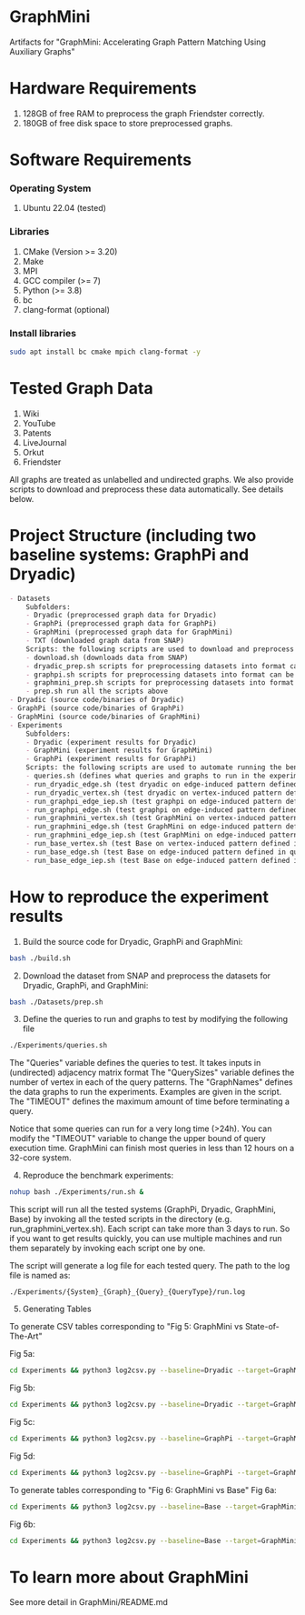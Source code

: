 # GraphMini
Artifacts for "GraphMini: Accelerating Graph Pattern Matching Using Auxiliary Graphs"

# Hardware Requirements
1. 128GB of free RAM to preprocess the graph Friendster correctly.
2. 180GB of free disk space to store preprocessed graphs.

# Software Requirements
### Operating System
1. Ubuntu 22.04 (tested)

### Libraries
1. CMake (Version >= 3.20)
2. Make
3. MPI
4. GCC compiler (>= 7)
5. Python (>= 3.8)
6. bc
7. clang-format (optional)

### Install libraries
```bash
sudo apt install bc cmake mpich clang-format -y
```

# Tested Graph Data
1. Wiki
2. YouTube
3. Patents
4. LiveJournal
5. Orkut
6. Friendster


All graphs are treated as unlabelled and undirected graphs.
We also provide scripts to download and preprocess these data automatically. See details below.

# Project Structure (including two baseline systems: GraphPi and Dryadic)
```markdown
- Datasets
    Subfolders:
    - Dryadic (preprocessed graph data for Dryadic)
    - GraphPi (preprocessed graph data for GraphPi)
    - GraphMini (preprocessed graph data for GraphMini)
    - TXT (downloaded graph data from SNAP)
    Scripts: the following scripts are used to download and preprocess datasets used in the experiments
    - download.sh (downloads data from SNAP)
    - dryadic_prep.sh scripts for preprocessing datasets into format can be handled by Dryadic
    - graphpi.sh scripts for preprocessing datasets into format can be handled by GraphPi
    - graphmini_prep.sh scripts for preprocessing datasets into format can be handled by GraphMini
    - prep.sh run all the scripts above
- Dryadic (source code/binaries of Dryadic)
- GraphPi (source code/binaries of GraphPi)
- GraphMini (source code/binaries of GraphMini)
- Experiments 
    Subfolders:
    - Dryadic (experiment results for Dryadic)
    - GraphMini (experiment results for GraphMini)
    - GraphPi (experiment results for GraphPi)
    Scripts: the following scripts are used to automate running the benchmark experiments that appeared in the paper
    - queries.sh (defines what queries and graphs to run in the experiment)
    - run_dryadic_edge.sh (test dryadic on edge-induced pattern defined in queries.sh)
    - run_dryadic_vertex.sh (test dryadic on vertex-induced pattern defined in queries.sh)
    - run_graphpi_edge_iep.sh (test graphpi on edge-induced pattern defined in queries.sh, with inclusion-exclusion optimization)
    - run_graphpi_edge.sh (test graphpi on edge-induced pattern defined in queries.sh, without inclusion-exclusion optimization)
    - run_graphmini_vertex.sh (test GraphMini on vertex-induced pattern defined in queries.sh, without inclusion-exclusion optimization)
    - run_graphmini_edge.sh (test GraphMini on edge-induced pattern defined in queries.sh, without inclusion-exclusion optimization)
    - run_graphmini_edge_iep.sh (test GraphMini on edge-induced pattern defined in queries.sh, with inclusion-exclusion optimization)
    - run_base_vertex.sh (test Base on vertex-induced pattern defined in queries.sh, without inclusion-exclusion optimization)
    - run_base_edge.sh (test Base on edge-induced pattern defined in queries.sh, without inclusion-exclusion optimization)
    - run_base_edge_iep.sh (test Base on edge-induced pattern defined in queries.sh, with inclusion-exclusion optimization)
```

# How to reproduce the experiment results
1. Build the source code for Dryadic, GraphPi and GraphMini:

```bash
bash ./build.sh
```

2. Download the dataset from SNAP and preprocess the datasets for Dryadic, GraphPi, and GraphMini:

```bash
bash ./Datasets/prep.sh
```

3. Define the queries to run and graphs to test by modifying the following file 

```bash
./Experiments/queries.sh
```


The "Queries" variable defines the queries to test. It takes inputs in (undirected) adjacency matrix format
The "QuerySizes" variable defines the number of vertex in each of the query patterns. 
The "GraphNames" defines the data graphs to run the experiments. Examples are given in the script.
The "TIMEOUT" defines the maximum amount of time before terminating a query.

Notice that some queries can run for a very long time (>24h). You can modify the "TIMEOUT" variable to change the upper bound of query execution time. GraphMini can finish most queries in less than 12 hours on a 32-core system. 

4. Reproduce the benchmark experiments:

```bash
nohup bash ./Experiments/run.sh &
```

This script will run all the tested systems (GraphPi, Dryadic, GraphMini, Base) by invoking all the tested scripts in the directory (e.g. run_graphmini_vertex.sh). 
Each script can take more than 3 days to run. So if you want to get results quickly, you can use multiple machines and run them separately by invoking each script one by one.

The script will generate a log file for each tested query. The path to the log file is named as:
```
./Experiments/{System}_{Graph}_{Query}_{QueryType}/run.log
```

5. Generating Tables

To generate CSV tables corresponding to "Fig 5: GraphMini vs State-of-The-Art"

Fig 5a:

```bash
cd Experiments && python3 log2csv.py --baseline=Dryadic --target=GraphMini --adjtype=VertexInduced
```

Fig 5b:

```bash
cd Experiments && python3 log2csv.py --baseline=Dryadic --target=GraphMini --adjtype=EdgeInduced
```

Fig 5c:

```bash
cd Experiments && python3 log2csv.py --baseline=GraphPi --target=GraphMini --adjtype=EdgeInduced
```

Fig 5d:

```bash
cd Experiments && python3 log2csv.py --baseline=GraphPi --target=GraphMini --adjtype=EdgeInducedIEP
```

To generate tables corresponding to "Fig 6: GraphMini vs Base"
Fig 6a:

```bash
cd Experiments && python3 log2csv.py --baseline=Base --target=GraphMini --adjtype=EdgeInduced
```

Fig 6b:

```bash
cd Experiments && python3 log2csv.py --baseline=Base --target=GraphMini --adjtype=VertexInduced
```

# To learn more about GraphMini
See more detail in GraphMini/README.md
